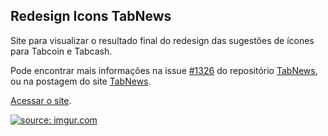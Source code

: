 ## Redesign Icons TabNews

Site para visualizar o resultado final do redesign das sugestões de ícones para Tabcoin e Tabcash.

Pode encontrar mais informações na issue [#1326](https://github.com/filipedeschamps/tabnews.com.br/issues/1326) do repositório [TabNews](https://github.com/filipedeschamps/tabnews.com.br/issues), ou na postagem do site [TabNews](https://www.tabnews.com.br/DaniloAbramowicz/re-design-tabcoin-e-tabcash-qual-a-sua-opiniao). 

[Acessar o site](https://header-tabnews.vercel.app/).

<a href="https://imgur.com/BwhdEhP"><img src="https://i.imgur.com/BwhdEhP.png" title="source: imgur.com" /></a>
